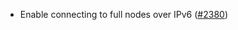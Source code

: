 - Enable connecting to full nodes over IPv6
  ([#2380](https://github.com/informalsystems/ibc-rs/issues/2380))

